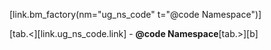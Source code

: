[link.bm_factory(nm="ug_ns_code" t="@code Namespace")]

[tab.<][link.ug_ns_code.link] - **@code Namespace**[tab.>][b]
